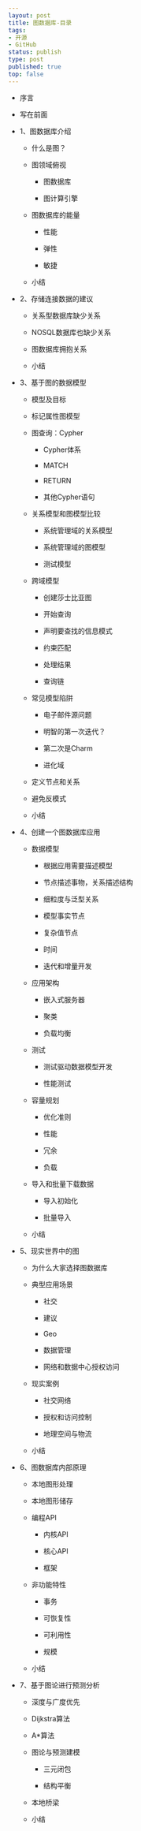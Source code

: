 ```yaml
--- 
layout: post
title: 图数据库-目录
tags: 
- 开源
- GitHub
status: publish
type: post
published: true
top: false
---
```


- 序言

- 写在前面

- 1、图数据库介绍

    - 什么是图？
    
    - 图领域俯视
    
        - 图数据库
        
        - 图计算引擎
   &nbsp;
    - 图数据库的能量
       
        - 性能
       
        - 弹性
       
        - 敏捷
       
    - 小结
   
- 2、存储连接数据的建议

    - 关系型数据库缺少关系
    
    - NOSQL数据库也缺少关系
    
    - 图数据库拥抱关系
    
    - 小结  
    
- 3、基于图的数据模型

    - 模型及目标
    
    - 标记属性图模型
    
    - 图查询：Cypher
    
        - Cypher体系
        
        - MATCH
        
        - RETURN
        
        - 其他Cypher语句
        
    - 关系模型和图模型比较
    
        - 系统管理域的关系模型
        
        - 系统管理域的图模型
        
        - 测试模型
        
    - 跨域模型
    
        - 创建莎士比亚图
        
        - 开始查询
        
        - 声明要查找的信息模式
        
        - 约束匹配
        
        - 处理结果
        
        - 查询链
        
    - 常见模型陷阱
    
        - 电子邮件源问题
        
        - 明智的第一次迭代？

        - 第二次是Charm

        - 进化域
        
    - 定义节点和关系
    
    - 避免反模式
    
    - 小结
    
- 4、创建一个图数据库应用

    - 数据模型
        
        - 根据应用需要描述模型
        
        - 节点描述事物，关系描述结构
        
        - 细粒度与泛型关系
        
        - 模型事实节点
        
        - 复杂值节点
        
        - 时间
        
        - 迭代和增量开发
        
    - 应用架构
    
        - 嵌入式服务器
        
        - 聚类
        
        - 负载均衡
        
    - 测试
    
        - 测试驱动数据模型开发
        
        - 性能测试
        
    - 容量规划
    
        - 优化准则
        
        - 性能
        
        - 冗余
        
        - 负载
        
    - 导入和批量下载数据
    
        - 导入初始化     
        
        - 批量导入
        
    - 小结
    
- 5、现实世界中的图

    - 为什么大家选择图数据库
    
    - 典型应用场景
    
        - 社交
        
        - 建议
        
        - Geo
        
        - 数据管理
        
        - 网络和数据中心授权访问
        
    - 现实案例
    
        - 社交网络
        
        - 授权和访问控制
        
        - 地理空间与物流
        
    - 小结
    
- 6、图数据库内部原理

    - 本地图形处理
    
    - 本地图形储存
    
    - 编程API
    
        - 内核API
        
        - 核心API
        
        - 框架
        
    - 非功能特性
    
        - 事务
        
        - 可恢复性
        
        - 可利用性
        
        - 规模
        
    - 小结

- 7、基于图论进行预测分析

    - 深度与广度优先
    
    - Dijkstra算法
    
    - A*算法
    
    - 图论与预测建模
    
        - 三元闭包
        
        - 结构平衡
        
    - 本地桥梁
    
    - 小结    
            